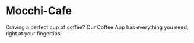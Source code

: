 # Mocchi-Cafe
Craving a perfect cup of coffee? Our Coffee App has everything you need, right at your fingertips!

